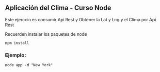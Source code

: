 ## Aplicación del Clima - Curso Node
Este ejerccio es consumir Api Rest y Obtener la Lat y Lng y el Clima por Api Rest

Recuerden instalar los paquetes de node

```
npm install
```

### Ejemplo:
```
node app -d "New York"
```